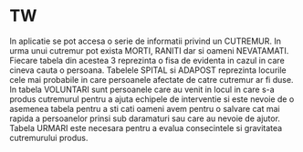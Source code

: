 # TW

In aplicatie se pot accesa o serie de informatii privind un CUTREMUR. In urma unui cutremur pot exista MORTI, RANITI dar si oameni NEVATAMATI. Fiecare tabela din acestea 3 reprezinta o fisa de evidenta in cazul in care cineva cauta o persoana. Tabelele SPITAL si ADAPOST reprezinta locurile cele mai probabile in care persoanele afectate de catre cutremur ar fi duse. In tabela VOLUNTARI sunt persoanele care au venit in locul in care s-a produs cutremurul pentru a ajuta echipele de interventie si este nevoie de o asemenea tabela pentru a sti cati oameni avem pentru o salvare cat mai rapida a persoanelor prinsi sub daramaturi sau care au nevoie de ajutor. Tabela URMARI este necesara pentru a evalua consecintele si gravitatea cutremurului produs.
